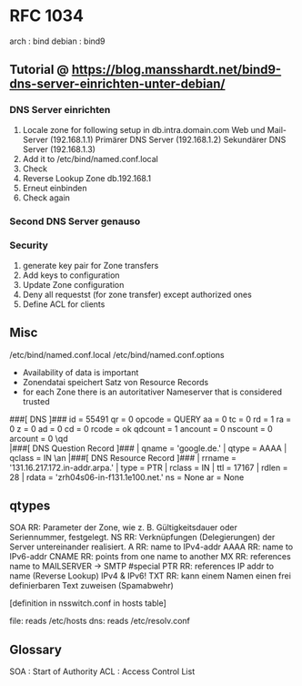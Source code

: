 # RFC 1034

arch : bind
debian : bind9


## Tutorial @ https://blog.mansshardt.net/bind9-dns-server-einrichten-unter-debian/
### DNS Server einrichten
1. Locale zone for following setup in db.intra.domain.com
    Web und Mail-Server (192.168.1.1)
    Primärer DNS Server (192.168.1.2)
    Sekundärer DNS Server (192.168.1.3)
2. Add it to /etc/bind/named.conf.local
3. Check
4. Reverse Lookup Zone db.192.168.1
5. Erneut einbinden
6. Check again
### Second DNS Server genauso
### Security
1. generate key pair for Zone transfers 
2. Add keys to configuration
3. Update Zone configuration
4. Deny all requestst (for zone transfer) except authorized ones
5. Define ACL for clients


## Misc
/etc/bind/named.conf.local
/etc/bind/named.conf.options

- Availability of data is important
- Zonendatai speichert Satz von Resource Records
- for each Zone there is an autoritativer Nameserver that is considered trusted

###[ DNS ]### 
    id        = 55491
    qr        = 0
    opcode    = QUERY
    aa        = 0
    tc        = 0
    rd        = 1
    ra        = 0
    z         = 0
    ad        = 0
    cd        = 0
    rcode     = ok
    qdcount   = 1
    ancount   = 0
    nscount   = 0
    arcount   = 0
    \qd        \
     |###[ DNS Question Record ]### 
     |  qname     = 'google.de.'
     |  qtype     = AAAA
     |  qclass    = IN
    \an
     |###[ DNS Resource Record ]### 
        |  rrname    = '131.16.217.172.in-addr.arpa.'
        |  type      = PTR
        |  rclass    = IN
        |  ttl       = 17167
        |  rdlen     = 28
        |  rdata     = 'zrh04s06-in-f131.1e100.net.'
    ns        = None
    ar        = None


## qtypes
SOA RR:     Parameter der Zone, wie z. B. Gültigkeitsdauer oder Seriennummer, festgelegt.
NS RR:      Verknüpfungen (Delegierungen) der Server untereinander realisiert.
A RR:       name to IPv4-addr
AAAA RR:    name to IPv6-addr
CNAME RR:   points from one name to another
MX RR:      references name to MAILSERVER -> SMTP #special
PTR RR:     references IP addr to name (Reverse Lookup) IPv4 & IPv6! 
TXT RR:     kann einem Namen einen frei definierbaren Text zuweisen (Spamabwehr)

[definition in nsswitch.conf in hosts table]

file: reads /etc/hosts
dns: reads /etc/resolv.conf

## Glossary
SOA : Start of Authority
ACL : Access Control List
